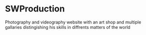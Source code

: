 # SWProduction
 Photography and videography website with an art shop and multiple gallaries distingishing his skills in diffrents matters of the world
